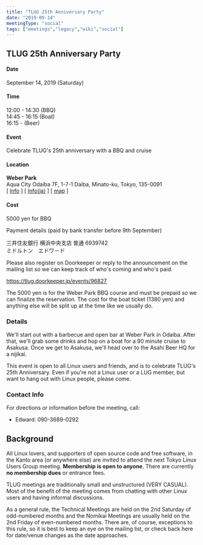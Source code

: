 ```yaml
---
title: "TLUG 25th Anniversary Party"
date: "2019-09-14"
meetingType: "social"
tags: ["meetings","legacy","wiki","social"]
---
```


<h2 id="tlug_25th_anniversary_party">TLUG 25th Anniversary Party</h2>
<h4 id="date">Date</h4>
<p>September 14, 2019 (Saturday)</p>
<h4 id="time">Time</h4>
<p>12:00 - 14:30 (BBQ)<br />
14:45 - 16:15 (Boat)<br />
16:15 - (Beer)</p>
<h4 id="event">Event</h4>
<p>Celebrate TLUG's 25th anniversary with a BBQ and cruise</p>
<h4 id="location">Location</h4>
<p><strong>Weber Park</strong><br />
Aqua City Odaiba 7F, 1-7-1 Daiba, Minato-ku, Tokyo, 135-0091<br />
[ <a href="https://www.weberpark.com/index_us.html">Info</a> ]
[ <a href="https://www.weberpark.com/">Info(ja)</a> ]
[ <a href="https://g.page/weberpark?share">map</a> ]</p>
<h4 id="cost">Cost</h4>
<p>5000 yen for BBQ</p>
<p>Payment details
(paid by bank transfer before 9th September)</p>
<p>三井住友銀行 横浜中央支店 普通 6939742<br />
ミドルトン　エドワ－ド</p>
<p>Please also register on Doorkeeper or reply to the announcement on the
mailing list so we can keep track of who's coming and who's paid.</p>
<p><a href="https://tlug.doorkeeper.jp/events/96827">https://tlug.doorkeeper.jp/events/96827</a></p>
<p>The 5000 yen is for the Weber Park BBQ course and must be prepaid so
we can finalize the reservation. The cost for the boat ticket (1380
yen) and anything else will be split up at the time like we usually
do.</p>
<h3 id="details">Details</h3>
<p>We'll start out with a barbecue and open bar at Weber Park in
Odaiba. After that, we'll grab some drinks and hop on a boat for a 90
minute cruise to Asakusa. Once we get to Asakusa, we'll head over to
the Asahi Beer HQ for a nijikai.</p>
<p>This event is open to all Linux users and friends, and is to celebrate
TLUG's 25th Anniversary. Even if you're not a Linux user or a LUG
member, but want to hang out with Linux people, please come.</p>
<h3 id="contact_info">Contact Info</h3>
<p>For directions or information before the meeting, call:</p>
<ul>
<li>Edward: 090-3689-0292</li>
</ul>

<h2 id="introduction">Background</h2>
<p>All Linux lovers, and supporters of open source code and free software, in the Kanto area (or anywhere else) are invited to attend the next Tokyo Linux Users Group meeting. <b>Membership is open to anyone</b>. There are currently <b>no membership dues</b> or entrance fees.</p>
<p>TLUG meetings are traditionally small and unstructured (VERY CASUAL). Most of the benefit of the meeting comes from chatting with other Linux users and having informal discussions.</p>
<p>As a general rule, the Technical Meetings are held on the 2nd Saturday of odd-numbered months and the Nomikai Meetings are usually held on the 2nd Friday of even-numbered months. There are, of course, exceptions to this rule, so it is best to keep an eye on the mailing list, or check back here for date/venue changes as the date approaches.</p>
